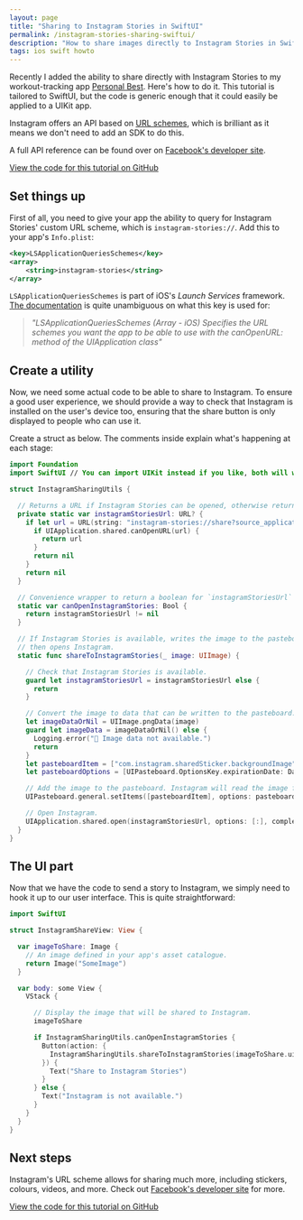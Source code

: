 ```yaml
---
layout: page
title: "Sharing to Instagram Stories in SwiftUI"
permalink: /instagram-stories-sharing-swiftui/
description: "How to share images directly to Instagram Stories in SwiftUI"
tags: ios swift howto
---
```


Recently I added the ability to share directly with Instagram Stories to my workout-tracking app [Personal Best](/personal-best). Here's how to do it. This tutorial is tailored to SwiftUI, but the code is generic enough that it could easily be applied to a UIKit app.

Instagram offers an API based on [URL schemes](https://developer.apple.com/documentation/xcode/defining-a-custom-url-scheme-for-your-app), which is brilliant as it means we don't need to add an SDK to do this.

A full API reference can be found over on [Facebook's developer site](https://developers.facebook.com/docs/instagram/sharing-to-stories/).

[View the code for this tutorial on GitHub](https://gist.github.com/shaundon/28d121931eab29d4feb1f61b21b60e28)

## Set things up

First of all, you need to give your app the ability to query for Instagram Stories' custom URL scheme, which is `instagram-stories://`. Add this to your app's `Info.plist`:

```xml
<key>LSApplicationQueriesSchemes</key>
<array>
	<string>instagram-stories</string>
</array>
```

`LSApplicationQueriesSchemes` is part of iOS's _Launch Services_ framework. [The documentation](https://developer.apple.com/library/archive/documentation/General/Reference/InfoPlistKeyReference/Articles/LaunchServicesKeys.html) is quite unambiguous on what this key is used for:

> _"LSApplicationQueriesSchemes (Array - iOS) Specifies the URL schemes you want the app to be able to use with the canOpenURL: method of the UIApplication class"_

## Create a utility

Now, we need some actual code to be able to share to Instagram. To ensure a good user experience, we should provide a way to check that Instagram is installed on the user's device too, ensuring that the share button is only displayed to people who can use it.

Create a struct as below. The comments inside explain what's happening at each stage:

```swift
import Foundation
import SwiftUI // You can import UIKit instead if you like, both will work.

struct InstagramSharingUtils {

  // Returns a URL if Instagram Stories can be opened, otherwise returns nil.
  private static var instagramStoriesUrl: URL? {
    if let url = URL(string: "instagram-stories://share?source_application=your-app-bundle-identifier") {
      if UIApplication.shared.canOpenURL(url) {
        return url
      }
      return nil
    }
    return nil
  }

  // Convenience wrapper to return a boolean for `instagramStoriesUrl`
  static var canOpenInstagramStories: Bool {
    return instagramStoriesUrl != nil
  }

  // If Instagram Stories is available, writes the image to the pasteboard and
  // then opens Instagram.
  static func shareToInstagramStories(_ image: UIImage) {

    // Check that Instagram Stories is available.
    guard let instagramStoriesUrl = instagramStoriesUrl else {
      return
    }

    // Convert the image to data that can be written to the pasteboard.
    let imageDataOrNil = UIImage.pngData(image)
    guard let imageData = imageDataOrNil() else {
      Logging.error("🙈 Image data not available.")
      return
    }
    let pasteboardItem = ["com.instagram.sharedSticker.backgroundImage": imageData]
    let pasteboardOptions = [UIPasteboard.OptionsKey.expirationDate: Date().addingTimeInterval(60 * 5)]

    // Add the image to the pasteboard. Instagram will read the image from the pasteboard when it's opened.
    UIPasteboard.general.setItems([pasteboardItem], options: pasteboardOptions)

    // Open Instagram.
    UIApplication.shared.open(instagramStoriesUrl, options: [:], completionHandler: nil)
  }
}
```

## The UI part

Now that we have the code to send a story to Instagram, we simply need to hook it up to our user interface. This is quite straightforward:

```swift
import SwiftUI

struct InstagramShareView: View {

  var imageToShare: Image {
    // An image defined in your app's asset catalogue.
    return Image("SomeImage")
  }

  var body: some View {
    VStack {

      // Display the image that will be shared to Instagram.
      imageToShare

      if InstagramSharingUtils.canOpenInstagramStories {
        Button(action: { 
          InstagramSharingUtils.shareToInstagramStories(imageToShare.uiImage) 
        }) {
          Text("Share to Instagram Stories")
        }
      } else {
        Text("Instagram is not available.")
      }
    }
  }
}
```

## Next steps

Instagram's URL scheme allows for sharing much more, including stickers, colours, videos, and more. Check out [Facebook's developer site](https://developers.facebook.com/docs/instagram/sharing-to-stories/) for more.

[View the code for this tutorial on GitHub](https://gist.github.com/shaundon/28d121931eab29d4feb1f61b21b60e28)